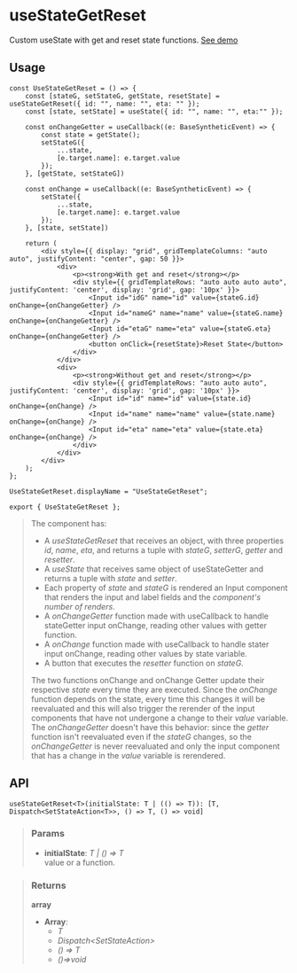 # useStateGetReset
Custom useState with get and reset state functions. [See demo](https://ndriadev.github.io/react-tools/#/hooks/state/useStateGetReset)

## Usage

```tsx
const UseStateGetReset = () => {
	const [stateG, setStateG, getState, resetState] = useStateGetReset({ id: "", name: "", eta: "" });
	const [state, setState] = useState({ id: "", name: "", eta:"" });

	const onChangeGetter = useCallback((e: BaseSyntheticEvent) => {
		const state = getState();
		setStateG({
			...state,
			[e.target.name]: e.target.value
		});
	}, [getState, setStateG])

	const onChange = useCallback((e: BaseSyntheticEvent) => {
		setState({
			...state,
			[e.target.name]: e.target.value
		});
	}, [state, setState])

	return (
		<div style={{ display: "grid", gridTemplateColumns: "auto auto", justifyContent: "center", gap: 50 }}>
			<div>
				<p><strong>With get and reset</strong></p>
				<div style={{ gridTemplateRows: "auto auto auto auto", justifyContent: 'center', display: 'grid', gap: '10px' }}>
					<Input id="idG" name="id" value={stateG.id} onChange={onChangeGetter} />
					<Input id="nameG" name="name" value={stateG.name} onChange={onChangeGetter} />
					<Input id="etaG" name="eta" value={stateG.eta} onChange={onChangeGetter} />
					<button onClick={resetState}>Reset State</button>
				</div>
			</div>
			<div>
				<p><strong>Without get and reset</strong></p>
				<div style={{ gridTemplateRows: "auto auto auto", justifyContent: 'center', display: 'grid', gap: '10px' }}>
					<Input id="id" name="id" value={state.id} onChange={onChange} />
					<Input id="name" name="name" value={state.name} onChange={onChange} />
					<Input id="eta" name="eta" value={state.eta} onChange={onChange} />
				</div>
			</div>
		</div>
	);
};

UseStateGetReset.displayName = "UseStateGetReset";

export { UseStateGetReset };
```

> The component has:
> - A _useStateGetReset_ that receives an object, with three properties _id_, _name_, _eta_, and returns a tuple with _stateG_, _setterG_, _getter_ and _resetter_.
> - A _useState_ that receives same object of useStateGetter and returns a tuple with _state_ and _setter_.
> - Each property of _state_ and _stateG_ is rendered an Input component that renders the input and label fields and the _component's number of renders_.
> - A _onChangeGetter_ function made with useCallback to handle stateGetter input onChange, reading other values with getter function.
> - A _onChange_ function made with useCallback to handle stater input onChange, reading other values by state variable.
> - A button that executes the _resetter_ function on _stateG_.
> 
> The two functions onChange and onChange Getter update their respective _state_ every time they are executed. Since the _onChange_ function depends on the state, every time this changes it will be reevaluated and this will also trigger the rerender of the input components that have not undergone a change to their _value_ variable. The _onChangeGetter_ doesn't have this behavior: since the _getter_ function isn't reevaluated even if the _stateG_ changes, so the _onChangeGetter_ is never reevaluated and only the input component that has a change in the _value_ variable is rerendered.


## API

```tsx
useStateGetReset<T>(initialState: T | (() => T)): [T, Dispatch<SetStateAction<T>>, () => T, () => void]
```

> ### Params
>
> - __initialState__: _T | () => T_  
value or a function.
>

> ### Returns
>
> __array__
> - __Array__:  
>     - _T_  
>     - _Dispatch<SetStateAction<T>>_  
>     - _() => T_  
>     - _()=>void_  
>